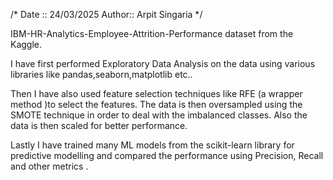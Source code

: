 /* Date :: 24/03/2025 Author:: Arpit Singaria */

IBM-HR-Analytics-Employee-Attrition-Performance dataset from the Kaggle.

I have first performed Exploratory Data Analysis on the data using various libraries like pandas,seaborn,matplotlib etc..

Then I have also used feature selection techniques like RFE (a wrapper method )to select the features. The data is then oversampled using the SMOTE technique in order to deal with the imbalanced classes. Also the data is then scaled for better performance.

Lastly I have trained many ML models from the scikit-learn library for predictive modelling and compared the performance using Precision, Recall and other metrics .
